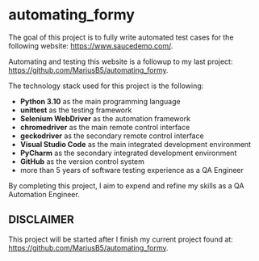 # automating_formy

The goal of this project is to fully write automated test cases for the following website: <https://www.saucedemo.com/>.

Automating and testing this website is a followup to my last project: <https://github.com/MariusB5/automating_formy>.

The technology stack used for this project is the following:

- **Python 3.10** as the main programming language
- **unittest** as the testing framework
- **Selenium WebDriver** as the automation framework
- **chromedriver** as the main remote control interface
- **geckodriver** as the secondary remote control interface
- **Visual Studio Code** as the main integrated development environment
- **PyCharm** as the secondary integrated development environment
- **GitHub** as the version control system
- more than 5 years of software testing experience as a QA Engineer

By completing this project, I aim to expend and refine my skills as a QA Automation Engineer.

## DISCLAIMER

This project will be started after I finish my current project found at: <https://github.com/MariusB5/automating_formy>.
